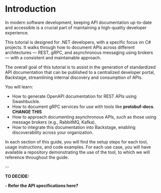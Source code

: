 # Introduction

In modern software development, keeping API documentation up-to-date and accessible is a crucial part of maintaining a high-quality developer experience.

This tutorial is designed for .NET developers, with a specific focus on C# projects. It walks through how to document APIs across different architectures — REST, gRPC, and asynchronous messaging using brokers — with a consistent and maintainable approach.

The overall goal of this tutorial is to assist in the generation of standardized API documentation that can be published to a centralized developer portal, Backstage, streamlining internal discovery and consumption of APIs.

You will learn:

- How to generate OpenAPI documentation for REST APIs using Swashbuckle.
- How to document gRPC services for use with tools like **protobuf-docs**. **CHANGE THIS**
- How to approach documenting asynchronous APIs, such as those using message brokers (e.g., RabbitMQ, Kafka).
- How to integrate this documentation into Backstage, enabling discoverability across your organization.
  
In each section of this guide, you will find the setup steps for each tool, usage instructions, and code examples. For each use case, you will have available a repository demonstrating the use of the tool, to which we will reference throughout the guide.

--

**TO DECIDE:**

**- Refer the API specifications here?**

